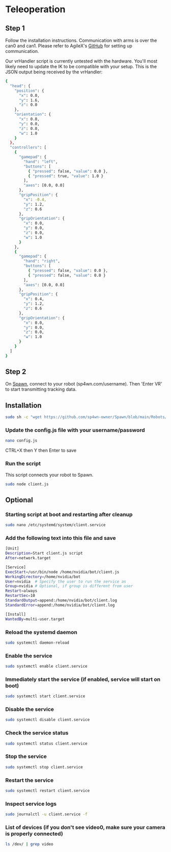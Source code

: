 # Teleoperation

## Step 1
Follow the installation instructions. Communication with arms is over the can0 and can1. Please refer to AgileX's [GitHub](https://github.com/agilexrobotics/piper_sdk/blob/master/README(EN).MD) for setting up communication. 

Our vrHandler script is currently untested with the hardware. You'll most likely need to update the IK to be compatible with your setup. This is the JSON output being received by the vrHandler: 

```bash
{
  "head": {
    "position": {
      "x": 0.0,
      "y": 1.6,
      "z": 0.0
    },
    "orientation": {
      "x": 0.0,
      "y": 0.0,
      "z": 0.0,
      "w": 1.0
    }
  },
  "controllers": [
    {
      "gamepad": {
        "hand": "left",
        "buttons": [
          { "pressed": false, "value": 0.0 },
          { "pressed": true, "value": 1.0 }
        ],
        "axes": [0.0, 0.0]
      },
      "gripPosition": {
        "x": -0.4,
        "y": 1.2,
        "z": 0.6
      },
      "gripOrientation": {
        "x": 0.0,
        "y": 0.0,
        "z": 0.0,
        "w": 1.0
      }
    },
    {
      "gamepad": {
        "hand": "right",
        "buttons": [
          { "pressed": false, "value": 0.0 },
          { "pressed": false, "value": 0.0 }
        ],
        "axes": [0.0, 0.0]
      },
      "gripPosition": {
        "x": 0.4,
        "y": 1.2,
        "z": 0.6
      },
      "gripOrientation": {
        "x": 0.0,
        "y": 0.0,
        "z": 0.0,
        "w": 1.0
      }
    }
  ]
}
```

## Step 2
On [Spawn](https://sp4wn.com), connect to your robot (sp4wn.com/username). Then 'Enter VR' to start transmitting tracking data. 

## Installation
```bash
sudo sh -c "wget https://github.com/sp4wn-owner/Spawn/blob/main/Robots/AgileX/Piper_Arms/setup.sh && chmod +x setup.sh && ./setup.sh"
```

### Update the config.js file with your username/password
```bash
nano config.js
```
CTRL+X then Y then Enter to save

### Run the script
This script connects your robot to Spawn.
```bash
sudo node client.js
```
## Optional

### Starting script at boot and restarting after cleanup
```bash
sudo nano /etc/systemd/system/client.service
```

### Add the following text into this file and save
```bash
[Unit]
Description=Start client.js script
After=network.target

[Service]
ExecStart=/usr/bin/node /home/nvidia/bot/client.js
WorkingDirectory=/home/nvidia/bot
User=nvidia  # Specify the user to run the service as
Group=nvidia # Optional, if group is different from user
Restart=always
RestartSec=10
StandardOutput=append:/home/nvidia/bot/client.log
StandardError=append:/home/nvidia/bot/client.log

[Install]
WantedBy=multi-user.target
```

### Reload the systemd daemon
```bash
sudo systemctl daemon-reload
```

### Enable the service
```bash
sudo systemctl enable client.service
```

### Immediately start the service (if enabled, service will start on boot)
```bash
sudo systemctl start client.service
```

### Disable the service
```bash
sudo systemctl disable client.service
```

### Check the service status
```bash
sudo systemctl status client.service
```

### Stop the service
```bash
sudo systemctl stop client.service
```

### Restart the service
```bash
sudo systemctl restart client.service
```

### Inspect service logs
```bash
sudo journalctl -u client.service -f
```

### List of devices (if you don't see video0, make sure your camera is properly connected)
```bash
ls /dev/ | grep video
```
